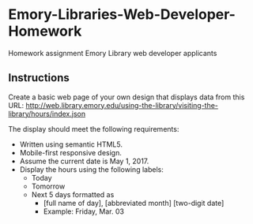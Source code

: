# Emory-Libraries-Web-Developer-Homework
Homework assignment Emory Library web developer applicants
## Instructions
Create a basic web page of your own design that displays data from this URL:
http://web.library.emory.edu/using-the-library/visiting-the-library/hours/index.json
 
The display should meet the following requirements:
* Written using semantic HTML5.
* Mobile-first responsive design.
* Assume the current date is May 1, 2017.
* Display the hours using the following labels:
  * Today
  * Tomorrow
  * Next 5 days formatted as
    * [full name of day], [abbreviated month] [two-digit date]
    * Example: Friday, Mar. 03
